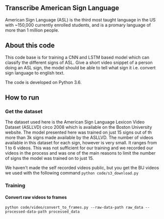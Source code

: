 ## Transcribe American Sign Language

American Sign Language (ASL) is the third most taught language in the US with ~150,000 currently enrolled students, and is a promary language of more than 1 million people.

## About this code

This code base is for training a CNN and LSTM based model which can classify the different signs of ASL. Give a short video snippet of a person doing an ASL sign, the model should be able to tell what sign it i.e. convert sign language to english text.

The code is developed on Python 3.6.

## How to run

### Get the dataset
The dataset used here is the American Sign Language Lexicon Video Dataset (ASLLVD) circo 2008 which is available on the Boston University website. The model presented here was trained on just 15 signs out of th more than 3k signs made available by the ASLLVD. The number of videos available in this dataset for each sign, however is very small. It ranges from 1 to 6 videos. This was not sufficient for our training and we recorded our videos in the process and was one of the main reasons to limit the number of signs the model was trained on to just 15.

We haven't made the self recorded videos public, but you get the BU videos we used with the following command
`python code/s3_download.py`

### Training

#### Convert raw videos to frames
`python code/video/convert_to_frames.py --raw-data-path raw_data --processed-data-path processed_data`
